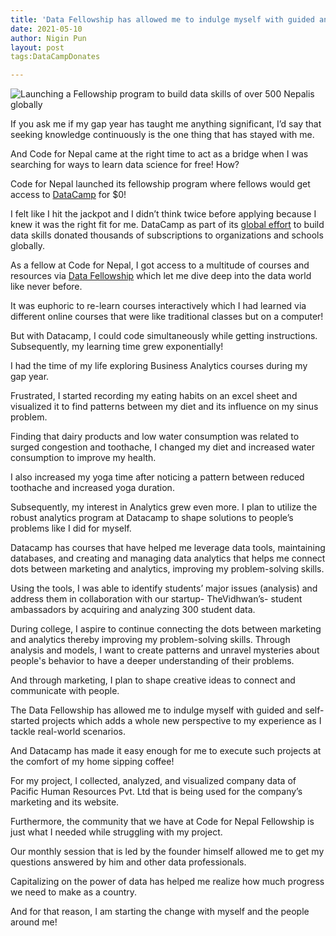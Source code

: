 ```yaml
---
title: 'Data Fellowship has allowed me to indulge myself with guided and self-started projects'
date: 2021-05-10
author: Nigin Pun
layout: post
tags:DataCampDonates

---
```


<img src="https://codefornepal.org/data-fellowship/assets/og-image.jpeg" alt="Launching a Fellowship program to build data skills of over 500 Nepalis globally">

If you ask me if my gap year has taught me anything significant, I’d say that seeking knowledge continuously is the one thing that has stayed with me. 

And Code for Nepal came at the right time to act as a bridge when I was searching for ways to learn data science for free! How?

Code for Nepal launched its fellowship program where fellows would get access to [DataCamp](https://www.datacamp.com/) for $0! 

I felt like I hit the jackpot and I didn’t think twice before applying because I knew it was the right fit for me. DataCamp as part of its [global effort](https://www.datacamp.com/community/blog/datacamp-donates-50-partners) to build data skills donated thousands of subscriptions to organizations and schools globally. 

As a fellow at Code for Nepal, I got access to a multitude of courses and resources via [Data Fellowship](https://codefornepal.org/2021/02/14/launching-a-fellowship-program-to-build-data-skills-of-over-500-nepalis-globally) which let me dive deep into the data world like never before.

It was euphoric to re-learn courses interactively which I had learned via different online courses that were like traditional classes but on a computer! 

But with Datacamp, I could code simultaneously while getting instructions. Subsequently, my learning time grew exponentially!

I had the time of my life exploring Business Analytics courses during my gap year. 

Frustrated, I started recording my eating habits on an excel sheet and visualized it to find patterns between my diet and its influence on my sinus problem.

Finding that dairy products and low water consumption was related to surged congestion and toothache, I changed my diet and increased water consumption to improve my health. 

I also increased my yoga time after noticing a pattern between reduced toothache and increased yoga duration.

Subsequently, my interest in Analytics grew even more. I plan to utilize the robust analytics program at Datacamp to shape solutions to people’s problems like I did for myself. 

Datacamp has courses that have helped me leverage data tools, maintaining databases, and creating and managing data analytics that helps me connect dots between marketing and analytics, improving my problem-solving skills.
 
Using the tools, I was able to identify students’ major issues (analysis) and address them in collaboration with our startup- TheVidhwan’s- student ambassadors by acquiring and analyzing 300 student data. 

During college, I aspire to continue connecting the dots between marketing and analytics thereby improving my problem-solving skills. Through analysis and models, I want to create patterns and unravel mysteries about people's behavior to have a deeper understanding of their problems. 

And through marketing, I plan to shape creative ideas to connect and communicate with people.

The Data Fellowship has allowed me to indulge myself with guided and self-started projects which adds a whole new perspective to my experience as I tackle real-world scenarios.

And Datacamp has made it easy enough for me to execute such projects at the comfort of my home sipping coffee! 

For my project, I collected, analyzed, and visualized company data of Pacific Human Resources Pvt. Ltd that is being used for the company’s marketing and its website. 

Furthermore, the community that we have at Code for Nepal Fellowship is just what I needed while struggling with my project. 

Our monthly session that is led by the founder himself allowed me to get my questions answered by him and other data professionals. 

Capitalizing on the power of data has helped me realize how much progress we need to make as a country. 

And for that reason, I am starting the change with myself and the people around me! 
